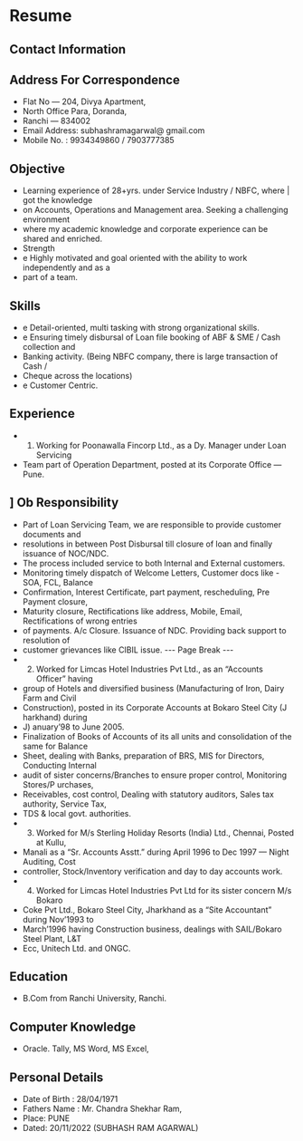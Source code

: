 # Resume

## Contact Information



## Address For Correspondence

* Flat No — 204, Divya Apartment,
* North Office Para, Doranda,
* Ranchi — 834002
* Email Address: subhashramagarwal@ gmail.com
* Mobile No. : 9934349860 / 7903777385


## Objective

* Learning experience of 28+yrs. under Service Industry / NBFC, where | got the knowledge
* on Accounts, Operations and Management area. Seeking a challenging environment
* where my academic knowledge and corporate experience can be shared and enriched.
* Strength
* e Highly motivated and goal oriented with the ability to work independently and as a
* part of a team.


## Skills

* e Detail-oriented, multi tasking with strong organizational skills.
* e Ensuring timely disbursal of Loan file booking of ABF & SME / Cash collection and
* Banking activity. (Being NBFC company, there is large transaction of Cash /
* Cheque across the locations)
* e Customer Centric.


## Experience

* 1) Working for Poonawalla Fincorp Ltd., as a Dy. Manager under Loan Servicing
* Team part of Operation Department, posted at its Corporate Office — Pune.


## ] Ob Responsibility

* Part of Loan Servicing Team, we are responsible to provide customer documents and
* resolutions in between Post Disbursal till closure of loan and finally issuance of NOC/NDC.
* The process included service to both Internal and External customers.
* Monitoring timely dispatch of Welcome Letters, Customer docs like -SOA, FCL, Balance
* Confirmation, Interest Certificate, part payment, rescheduling, Pre Payment closure,
* Maturity closure, Rectifications like address, Mobile, Email, Rectifications of wrong entries
* of payments. A/c Closure. Issuance of NDC. Providing back support to resolution of
* customer grievances like CIBIL issue.
--- Page Break ---
* 2) Worked for Limcas Hotel Industries Pvt Ltd., as an “Accounts Officer” having
* group of Hotels and diversified business (Manufacturing of Iron, Dairy Farm and Civil
* Construction), posted in its Corporate Accounts at Bokaro Steel City (J harkhand) during
* J) anuary’98 to June 2005.
* Finalization of Books of Accounts of its all units and consolidation of the same for Balance
* Sheet, dealing with Banks, preparation of BRS, MIS for Directors, Conducting Internal
* audit of sister concerns/Branches to ensure proper control, Monitoring Stores/P urchases,
* Receivables, cost control, Dealing with statutory auditors, Sales tax authority, Service Tax,
* TDS & local govt. authorities.
* 3) Worked for M/s Sterling Holiday Resorts (India) Ltd., Chennai, Posted at Kullu,
* Manali as a “Sr. Accounts Asstt.” during April 1996 to Dec 1997 — Night Auditing, Cost
* controller, Stock/Inventory verification and day to day accounts work.
* 4) Worked for Limcas Hotel Industries Pvt Ltd for its sister concern M/s Bokaro
* Coke Pvt Ltd., Bokaro Steel City, Jharkhand as a “Site Accountant” during Nov’1993 to
* March’1996 having Construction business, dealings with SAIL/Bokaro Steel Plant, L&T
* Ecc, Unitech Ltd. and ONGC.


## Education

* B.Com from Ranchi University, Ranchi.


## Computer Knowledge

* Oracle. Tally, MS Word, MS Excel,


## Personal Details

* Date of Birth : 28/04/1971
* Fathers Name : Mr. Chandra Shekhar Ram,
* Place: PUNE
* Dated: 20/11/2022 (SUBHASH RAM AGARWAL)


